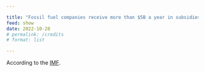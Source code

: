 ```yaml
---

title: "Fossil fuel companies receive more than $5B a year in subsidies"
feed: show
date: 2022-10-28
# permalink: /credits
# format: list

---
```


According to the [IMF](https://www.imf.org/en/Publications/WP/Issues/2021/09/23/Still-Not-Getting-Energy-Prices-Right-A-Global-and-Country-Update-of-Fossil-Fuel-Subsidies-466004).